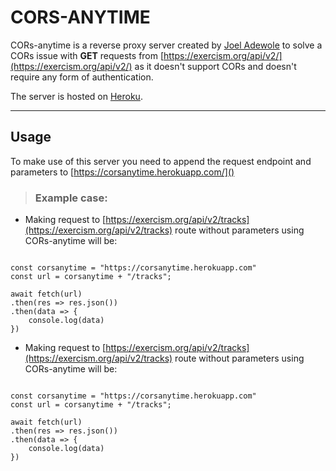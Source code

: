 # CORS-ANYTIME

CORs-anytime is a reverse proxy server created by [Joel Adewole](https:wolzcodelife.web.app) to solve a CORs issue with **GET** requests from [https://exercism.org/api/v2/](https://exercism.org/api/v2/) as it doesn't support CORs and doesn't require any form of authentication.

The server is hosted on [Heroku](https://www.heroku.com/).
___

## Usage
To make use of this server you need to append the request endpoint and parameters to [https://corsanytime.herokuapp.com/]()

> ### Example case: 


* Making request to [https://exercism.org/api/v2/tracks](https://exercism.org/api/v2/tracks) route without parameters using CORs-anytime will be:
 
``` 

const corsanytime = "https://corsanytime.herokuapp.com"
const url = corsanytime + "/tracks"; 

await fetch(url)
.then(res => res.json())
.then(data => { 
    console.log(data)
}) 

```




* Making request to [https://exercism.org/api/v2/tracks](https://exercism.org/api/v2/tracks) route without parameters using CORs-anytime will be:
 
``` 

const corsanytime = "https://corsanytime.herokuapp.com"
const url = corsanytime + "/tracks"; 

await fetch(url)
.then(res => res.json())
.then(data => { 
    console.log(data)
}) 

```
 